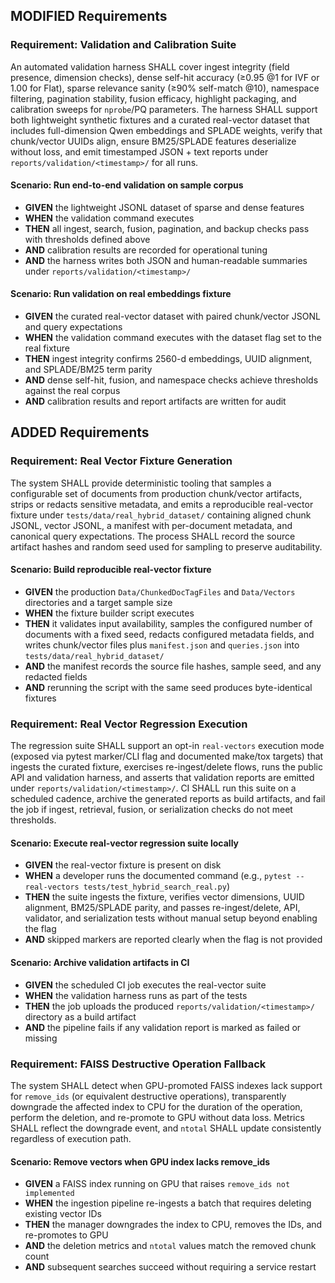 ## MODIFIED Requirements

### Requirement: Validation and Calibration Suite
An automated validation harness SHALL cover ingest integrity (field presence, dimension checks), dense self-hit accuracy (≥0.95 @1 for IVF or 1.00 for Flat), sparse relevance sanity (≥90% self-match @10), namespace filtering, pagination stability, fusion efficacy, highlight packaging, and calibration sweeps for `nprobe`/PQ parameters. The harness SHALL support both lightweight synthetic fixtures and a curated real-vector dataset that includes full-dimension Qwen embeddings and SPLADE weights, verify that chunk/vector UUIDs align, ensure BM25/SPLADE features deserialize without loss, and emit timestamped JSON + text reports under `reports/validation/<timestamp>/` for all runs.

#### Scenario: Run end-to-end validation on sample corpus
- **GIVEN** the lightweight JSONL dataset of sparse and dense features
- **WHEN** the validation command executes
- **THEN** all ingest, search, fusion, pagination, and backup checks pass with thresholds defined above
- **AND** calibration results are recorded for operational tuning
- **AND** the harness writes both JSON and human-readable summaries under `reports/validation/<timestamp>/`

#### Scenario: Run validation on real embeddings fixture
- **GIVEN** the curated real-vector dataset with paired chunk/vector JSONL and query expectations
- **WHEN** the validation command executes with the dataset flag set to the real fixture
- **THEN** ingest integrity confirms 2560-d embeddings, UUID alignment, and SPLADE/BM25 term parity
- **AND** dense self-hit, fusion, and namespace checks achieve thresholds against the real corpus
- **AND** calibration results and report artifacts are written for audit

## ADDED Requirements

### Requirement: Real Vector Fixture Generation
The system SHALL provide deterministic tooling that samples a configurable set of documents from production chunk/vector artifacts, strips or redacts sensitive metadata, and emits a reproducible real-vector fixture under `tests/data/real_hybrid_dataset/` containing aligned chunk JSONL, vector JSONL, a manifest with per-document metadata, and canonical query expectations. The process SHALL record the source artifact hashes and random seed used for sampling to preserve auditability.

#### Scenario: Build reproducible real-vector fixture
- **GIVEN** the production `Data/ChunkedDocTagFiles` and `Data/Vectors` directories and a target sample size
- **WHEN** the fixture builder script executes
- **THEN** it validates input availability, samples the configured number of documents with a fixed seed, redacts configured metadata fields, and writes chunk/vector files plus `manifest.json` and `queries.json` into `tests/data/real_hybrid_dataset/`
- **AND** the manifest records the source file hashes, sample seed, and any redacted fields
- **AND** rerunning the script with the same seed produces byte-identical fixtures

### Requirement: Real Vector Regression Execution
The regression suite SHALL support an opt-in `real-vectors` execution mode (exposed via pytest marker/CLI flag and documented make/tox targets) that ingests the curated fixture, exercises re-ingest/delete flows, runs the public API and validation harness, and asserts that validation reports are emitted under `reports/validation/<timestamp>/`. CI SHALL run this suite on a scheduled cadence, archive the generated reports as build artifacts, and fail the job if ingest, retrieval, fusion, or serialization checks do not meet thresholds.

#### Scenario: Execute real-vector regression suite locally
- **GIVEN** the real-vector fixture is present on disk
- **WHEN** a developer runs the documented command (e.g., `pytest --real-vectors tests/test_hybrid_search_real.py`)
- **THEN** the suite ingests the fixture, verifies vector dimensions, UUID alignment, BM25/SPLADE parity, and passes re-ingest/delete, API, validator, and serialization tests without manual setup beyond enabling the flag
- **AND** skipped markers are reported clearly when the flag is not provided

#### Scenario: Archive validation artifacts in CI
- **GIVEN** the scheduled CI job executes the real-vector suite
- **WHEN** the validation harness runs as part of the tests
- **THEN** the job uploads the produced `reports/validation/<timestamp>/` directory as a build artifact
- **AND** the pipeline fails if any validation report is marked as failed or missing

### Requirement: FAISS Destructive Operation Fallback
The system SHALL detect when GPU-promoted FAISS indexes lack support for `remove_ids` (or equivalent destructive operations), transparently downgrade the affected index to CPU for the duration of the operation, perform the deletion, and re-promote to GPU without data loss. Metrics SHALL reflect the downgrade event, and `ntotal` SHALL update consistently regardless of execution path.

#### Scenario: Remove vectors when GPU index lacks remove_ids
- **GIVEN** a FAISS index running on GPU that raises `remove_ids not implemented`
- **WHEN** the ingestion pipeline re-ingests a batch that requires deleting existing vector IDs
- **THEN** the manager downgrades the index to CPU, removes the IDs, and re-promotes to GPU
- **AND** the deletion metrics and `ntotal` values match the removed chunk count
- **AND** subsequent searches succeed without requiring a service restart
